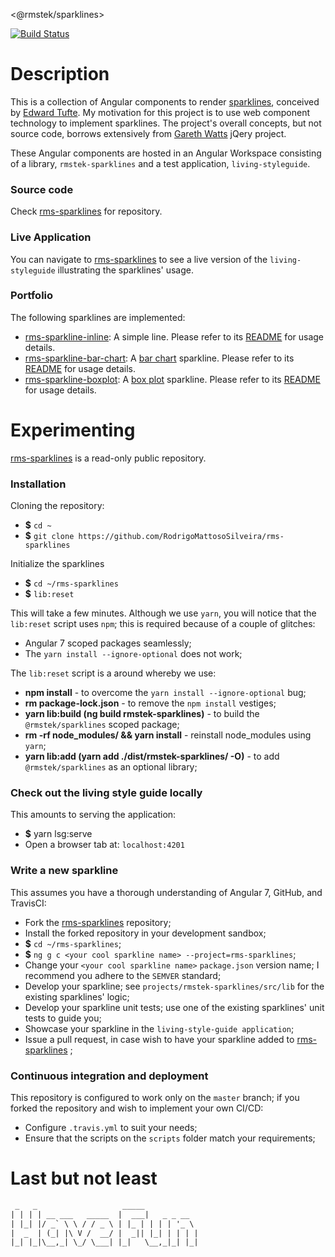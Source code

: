 &lt;@rmstek/sparklines&gt;

[![Build Status](https://travis-ci.org/RodrigoMattosoSilveira/rms-sparklines.svg?branch=master)](https://travis-ci.org/RodrigoMattosoSilveira/rms-sparklines)


# Description
This is a collection of Angular components to render [sparklines](https://www.edwardtufte.com/bboard/q-and-a-fetch-msg?msg_id=0001OR), conceived by [Edward Tufte](https://www.edwardtufte.com/tufte/). My motivation for this project is to use web component technology to implement sparklines. The project's overall concepts, but not source code, borrows extensively from [Gareth Watts](https://omnipotent.net/jquery.sparkline/#s-about) jQery project.

These Angular components are hosted in an Angular Workspace consisting of a library, `rmstek-sparklines` and a test application, `living-styleguide`.

### Source code
Check [rms-sparklines](https://github.com/RodrigoMattosoSilveira/rms-sparklines) for repository.

### Live Application
You can navigate to [rms-sparklines](https://rodrigomattososilveira.github.io/rms-sparklines/) to see a live version of the `living-styleguide` illustrating the sparklines' usage.

### Portfolio
The following sparklines are implemented:
* [rms-sparkline-inline](https://github.com/RodrigoMattosoSilveira/rms-sparklines/tree/master/projects/rmstek-sparklines/src/lib/spark-line): A simple line. Please refer to its [README](https://github.com/RodrigoMattosoSilveira/rms-sparklines/tree/master/projects/rmstek-sparklines/src/lib/spark-line/README.md) for usage details.
* [rms-sparkline-bar-chart](https://github.com/RodrigoMattosoSilveira/rms-sparklines/tree/master/projects/rmstek-sparklines/src/lib/spark-barchart): A [bar chart](https://en.wikipedia.org/wiki/Bar_chart) sparkline. Please refer to its [README](https://github.com/RodrigoMattosoSilveira/rms-sparklines/tree/master/projects/rmstek-sparklines/src/lib/spark-barchart/README.md) for usage details.
* [rms-sparkline-boxplot](https://github.com/RodrigoMattosoSilveira/rms-sparklines/tree/master/projects/rmstek-sparklines/src/lib/spark-boxplot): A [box plot](https://en.wikipedia.org/wiki/Box_plot) sparkline. Please refer to its [README](https://github.com/RodrigoMattosoSilveira/rms-sparklines/tree/master/projects/rmstek-sparklines/src/lib/spark-boxplot/README.md) for usage details.

# Experimenting
[rms-sparklines](https://github.com/RodrigoMattosoSilveira/rms-sparklines) is a read-only public repository.

### Installation
Cloning the repository:
* **$** `cd ~`
* **$** `git clone https://github.com/RodrigoMattosoSilveira/rms-sparklines`

Initialize the sparklines
* **$** `cd ~/rms-sparklines`
* **$** `lib:reset`

This will take a few minutes. Although we use `yarn`, you will notice that the `lib:reset` script uses `npm`; this is required because of a couple of glitches:
* Angular 7 scoped packages seamlessly;
* The `yarn install --ignore-optional` does not work;

The `lib:reset` script is a around whereby we use:
* **npm install** - to overcome the `yarn install --ignore-optional` bug;
* **rm package-lock.json** - to remove the `npm install` vestiges;
* **yarn lib:build (ng build rmstek-sparklines)** - to build the `@rmstek/sparklines` scoped package;
* **rm -rf node_modules/ && yarn install** - reinstall node_modules using `yarn`;
* **yarn lib:add (yarn add ./dist/rmstek-sparklines/ -O)** - to add `@rmstek/sparklines` as an optional library;

### Check out the living style guide locally
This amounts to serving the application:
* **$** yarn lsg:serve
* Open a browser tab at: `localhost:4201`

### Write a new sparkline
This assumes you have a thorough understanding of Angular 7, GitHub, and TravisCI:
* Fork the [rms-sparklines](https://github.com/RodrigoMattosoSilveira/rms-sparklines) repository;
* Install the forked repository in your development sandbox;
* **$** `cd ~/rms-sparklines`;
* **$** `ng g c <your cool sparkline name> --project=rms-sparklines`;
* Change your `<your cool sparkline name>` `package.json` version name; I recommend you adhere to the `SEMVER` standard;
* Develop your sparkline; see `projects/rmstek-sparklines/src/lib` for the existing sparklines' logic;
* Develop your sparkline unit tests; use one of the existing sparklines' unit tests to guide you;
* Showcase your sparkline in the `living-style-guide application`;
* Issue a pull request, in case wish to have your sparkline added to [rms-sparklines](https://github.com/RodrigoMattosoSilveira/rms-sparklines) ;

### Continuous integration and deployment
This repository is configured to work only on the `master` branch; if you forked the repository and wish to implement your own CI/CD:
* Configure `.travis.yml` to suit your needs;
* Ensure that the scripts on the `scripts` folder match your requirements;

# Last but not least
````html
 _   _                   _____            
| | | | __ ___   _____  |  ___|   _ _ __  
| |_| |/ _` \ \ / / _ \ | |_ | | | | '_ \
|  _  | (_| |\ V /  __/ |  _|| |_| | | | |
|_| |_|\__,_| \_/ \___| |_|   \__,_|_| |_|                                      
````
